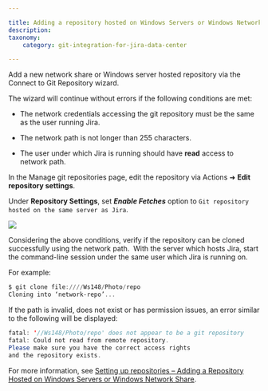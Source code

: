 ```yaml
---

title: Adding a repository hosted on Windows Servers or Windows Network Share (Admins)
description:
taxonomy:
    category: git-integration-for-jira-data-center

---
```

Add a new network share or Windows server hosted repository via the Connect to Git Repository wizard.

The wizard will continue without errors if the following conditions are met:

*   The network credentials accessing the git repository must be the same as the user running Jira.

*   The network path is not longer than 255 characters.

*   The user under which Jira is running should have **read** access to network path.


In the Manage git repositories page, edit the repository via Actions ➜ **Edit repository settings**.

Under **Repository Settings**, set _**Enable Fetches**_ option to `Git repository hosted on the same server as Jira`.

![](https://bigbrassband.atlassian.net/wiki/download/thumbnails/1930396287/gitserver-edit-repocfg-fetches-sel2.png?version=1&modificationDate=1630642787827&cacheVersion=1&api=v2&width=442&height=81)

Considering the above conditions, verify if the repository can be cloned successfully using the network path.  With the server which hosts Jira, start the command-line session under the same user which Jira is running on.

For example:

```powershell
$ git clone file:////Ws148/Photo/repo
Cloning into ‘network-repo’...
```


If the path is invalid, does not exist or has permission issues, an error similar to the following will be displayed:

```java
fatal: '//Ws148/Photo/repo' does not appear to be a git repository
fatal: Could not read from remote repository.
Please make sure you have the correct access rights
and the repository exists.
```


For more information, see [Setting up repositories – Adding a Repository Hosted on Windows Servers or Windows Network Share](/git-integration-for-jira-self-managed/adding-a-repository-hosted-on-windows-server-or-windows-network-share/).

